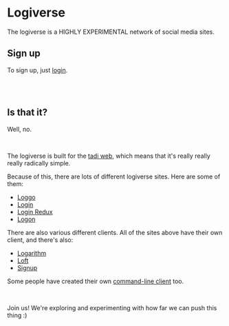 # Logiverse

The logiverse is a HIGHLY EXPERIMENTAL network of social media sites. 

## Sign up

To sign up, just [login](https://todepond.com/lab/login).

<br>

<br>

## Is that it? 

Well, no.

<br>

The logiverse is built for the [tadi web](https://www.youtube.com/watch?v=ft6xOAijwFo), which means that it's really really really radically simple.

Because of this, there are lots of different logiverse sites. Here are some of them: 

- [Loggo](https://svenlaa.com/playground/loggo/)
- [Login](https://todepond.com/lab/login)
- [Login Redux](https://login.rossilaz.xyz/)
- [Logon](https://evolved.systems/logon/)

There are also various different clients. All of the sites above have their own client, and there's also:

- [Logarithm](https://tristie.org/logarithm/)
- [Loft](https://github.com/cute-catgirl/Loft)
- [Signup](https://gaimeri.github.io/signup/)

Some people have created their own [command-line client](https://xoxo.zone/@annika/113136710954037798) too.

<br>

Join us! We're exploring and experimenting with how far we can push this thing :)

<br>
